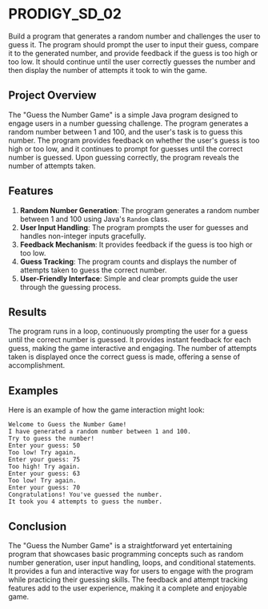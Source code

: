 # PRODIGY_SD_02
Build a program that generates a random number and challenges the user to guess it. The program should prompt the user to input their guess, compare it to the generated number, and provide feedback if the guess is too high or too low. It should continue until the user correctly guesses the number and then display the number of attempts it took to win the game.

## Project Overview

The "Guess the Number Game" is a simple Java program designed to engage users in a number guessing challenge. The program generates a random number between 1 and 100, and the user's task is to guess this number. The program provides feedback on whether the user's guess is too high or too low, and it continues to prompt for guesses until the correct number is guessed. Upon guessing correctly, the program reveals the number of attempts taken.

## Features

1. **Random Number Generation**: The program generates a random number between 1 and 100 using Java's `Random` class.
2. **User Input Handling**: The program prompts the user for guesses and handles non-integer inputs gracefully.
3. **Feedback Mechanism**: It provides feedback if the guess is too high or too low.
4. **Guess Tracking**: The program counts and displays the number of attempts taken to guess the correct number.
5. **User-Friendly Interface**: Simple and clear prompts guide the user through the guessing process.

## Results

The program runs in a loop, continuously prompting the user for a guess until the correct number is guessed. It provides instant feedback for each guess, making the game interactive and engaging. The number of attempts taken is displayed once the correct guess is made, offering a sense of accomplishment.

## Examples

Here is an example of how the game interaction might look:

```
Welcome to Guess the Number Game!
I have generated a random number between 1 and 100.
Try to guess the number!
Enter your guess: 50
Too low! Try again.
Enter your guess: 75
Too high! Try again.
Enter your guess: 63
Too low! Try again.
Enter your guess: 70
Congratulations! You've guessed the number.
It took you 4 attempts to guess the number.
```

## Conclusion

The "Guess the Number Game" is a straightforward yet entertaining program that showcases basic programming concepts such as random number generation, user input handling, loops, and conditional statements. It provides a fun and interactive way for users to engage with the program while practicing their guessing skills. The feedback and attempt tracking features add to the user experience, making it a complete and enjoyable game.
